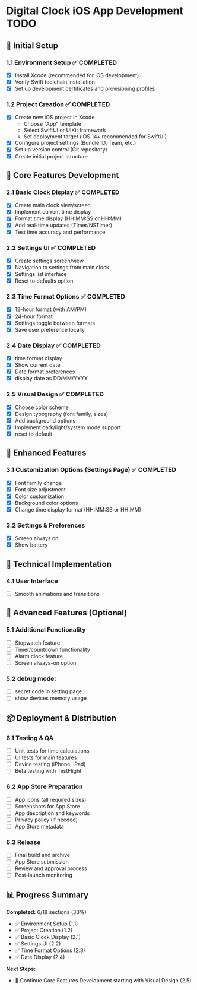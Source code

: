 # Digital Clock iOS App Development TODO

## 🚀 Initial Setup

### 1.1 Environment Setup ✅ COMPLETED
- [x] Install Xcode (recommended for iOS development)
- [x] Verify Swift toolchain installation
- [x] Set up development certificates and provisioning profiles

### 1.2 Project Creation ✅ COMPLETED
- [x] Create new iOS project in Xcode
  - Choose "App" template
  - Select SwiftUI or UIKit framework
  - Set deployment target (iOS 14+ recommended for SwiftUI)
- [x] Configure project settings (Bundle ID, Team, etc.)
- [x] Set up version control (Git repository)
- [x] Create initial project structure

## 📱 Core Features Development

### 2.1 Basic Clock Display ✅ COMPLETED
- [x] Create main clock view/screen
- [x] Implement current time display
- [x] Format time display (HH:MM:SS or HH:MM)
- [x] Add real-time updates (Timer/NSTimer)
- [x] Test time accuracy and performance

### 2.2 Settings UI ✅ COMPLETED
- [x] Create settings screen/view
- [x] Navigation to settings from main clock
- [x] Settings list interface
- [x] Reset to defaults option

### 2.3 Time Format Options ✅ COMPLETED
- [x] 12-hour format (with AM/PM)
- [x] 24-hour format
- [x] Settings toggle between formats
- [x] Save user preference locally

### 2.4 Date Display ✅ COMPLETED
- [x] time format display 
- [x] Show current date
- [x] Date format preferences
- [x] display date as DD/MM/YYYY 

### 2.5 Visual Design ✅ COMPLETED
- [x] Choose color scheme
- [x] Design typography (font family, sizes)
- [x] Add background options
- [x] Implement dark/light/system mode support
- [x] reset to default

## 🎨 Enhanced Features

### 3.1 Customization Options (Settings Page) ✅ COMPLETED
- [x] Font family change
- [x] Font size adjustment
- [x] Color customization
- [x] Background color options
- [x] Change time display format (HH:MM:SS or HH:MM)

### 3.2 Settings & Preferences
- [x] Screen always on 
- [x] Show battery

## 🔧 Technical Implementation
### 4.1 User Interface
- [ ] Smooth animations and transitions

## 🚀 Advanced Features (Optional)

### 5.1 Additional Functionality
- [ ] Stopwatch feature
- [ ] Timer/countdown functionality
- [ ] Alarm clock feature
- [ ] Screen always-on option

### 5.2 debug mode:
- [ ] secret code in setting page
- [ ] show devices memory usage

## 📦 Deployment & Distribution

### 6.1 Testing & QA
- [ ] Unit tests for time calculations
- [ ] UI tests for main features
- [ ] Device testing (iPhone, iPad)
- [ ] Beta testing with TestFlight

### 6.2 App Store Preparation
- [ ] App icons (all required sizes)
- [ ] Screenshots for App Store
- [ ] App description and keywords
- [ ] Privacy policy (if needed)
- [ ] App Store metadata

### 6.3 Release
- [ ] Final build and archive
- [ ] App Store submission
- [ ] Review and approval process
- [ ] Post-launch monitoring

## 📊 Progress Summary

**Completed:** 6/18 sections (33%)
- ✅ Environment Setup (1.1)
- ✅ Project Creation (1.2)  
- ✅ Basic Clock Display (2.1)
- ✅ Settings UI (2.2)
- ✅ Time Format Options (2.3)
- ✅ Date Display (2.4)

**Next Steps:**
- 📱 Continue Core Features Development starting with Visual Design (2.5) 